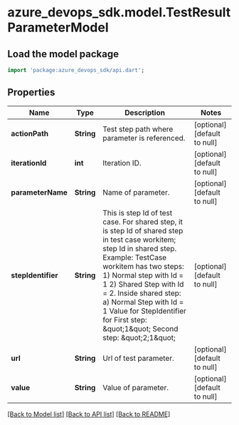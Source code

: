 # azure_devops_sdk.model.TestResultParameterModel

## Load the model package
```dart
import 'package:azure_devops_sdk/api.dart';
```

## Properties
Name | Type | Description | Notes
------------ | ------------- | ------------- | -------------
**actionPath** | **String** | Test step path where parameter is referenced. | [optional] [default to null]
**iterationId** | **int** | Iteration ID. | [optional] [default to null]
**parameterName** | **String** | Name of parameter. | [optional] [default to null]
**stepIdentifier** | **String** | This is step Id of test case. For shared step, it is step Id of shared step in test case workitem; step Id in shared step. Example: TestCase workitem has two steps: 1) Normal step with Id &#x3D; 1 2) Shared Step with Id &#x3D; 2. Inside shared step: a) Normal Step with Id &#x3D; 1 Value for StepIdentifier for First step: \&quot;1\&quot; Second step: \&quot;2;1\&quot; | [optional] [default to null]
**url** | **String** | Url of test parameter. | [optional] [default to null]
**value** | **String** | Value of parameter. | [optional] [default to null]

[[Back to Model list]](../README.md#documentation-for-models) [[Back to API list]](../README.md#documentation-for-api-endpoints) [[Back to README]](../README.md)



